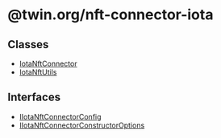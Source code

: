# @twin.org/nft-connector-iota

## Classes

- [IotaNftConnector](classes/IotaNftConnector.md)
- [IotaNftUtils](classes/IotaNftUtils.md)

## Interfaces

- [IIotaNftConnectorConfig](interfaces/IIotaNftConnectorConfig.md)
- [IIotaNftConnectorConstructorOptions](interfaces/IIotaNftConnectorConstructorOptions.md)
